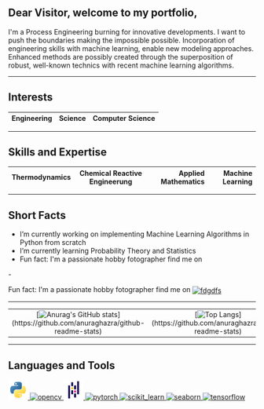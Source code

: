 ## Dear Visitor, welcome to my portfolio,

I'm a Process Engineering burning for innovative developments. I want to push the boundaries making the impossible possible. Incorporation of  engineering skills with machine learning, enable new modeling approaches. Enhanced methods are possibly created through the superposition of robust, well-known technics with recent machine learning algorithms.

---

## Interests

|Engineering | Science | Computer Science|
| ------------- |:-------------:| -----:|
---

## Skills and Expertise
|Thermodynamics | Chemical Reactive Engineerung  | Applied Mathematics | Machine Learning |
| ------------- |:-------------:| -----:|-----:|
---

## Short Facts
- I’m currently working on implementing Machine Learning Algorithms in Python from scratch
- I’m currently learning Probability Theory and Statistics 
- Fun fact: I'm a passionate hobby fotographer find me on

-<p align="left">
 Fun fact: I'm a passionate hobby fotographer find me on <a href="https://instagram.com/pixel.optima" target="blank"><img align="center" src="https://raw.githubusercontent.com/rahuldkjain/github-profile-readme-generator/master/src/images/icons/Social/instagram.svg" alt="fdgdfs" height="30" width="40" /></a>
</p>



---

| | |
| :--: | :--: | 
|[![Anurag's GitHub stats](https://github-readme-stats.vercel.app/api?username=hohmlearning&show_icons=true&theme=merko&align="middle")](https://github.com/anuraghazra/github-readme-stats) | [![Top Langs](https://github-readme-stats.vercel.app/api/top-langs/?username=hohmlearning&layout=compact&show_icons=true&theme=radical&align="middle")](https://github.com/anuraghazra/github-readme-stats)|

---

## Languages and Tools
<p align="left"> <a href="https://www.python.org" target="_blank" rel="noreferrer"> <img src="https://raw.githubusercontent.com/devicons/devicon/master/icons/python/python-original.svg" alt="python" width="40" height="40"/> </a><a href="https://opencv.org/" target="_blank" rel="noreferrer"> <img src="https://www.vectorlogo.zone/logos/opencv/opencv-icon.svg" alt="opencv" width="40" height="40"/> </a> <a href="https://pandas.pydata.org/" target="_blank" rel="noreferrer"> <img src="https://raw.githubusercontent.com/devicons/devicon/2ae2a900d2f041da66e950e4d48052658d850630/icons/pandas/pandas-original.svg" alt="pandas" width="40" height="40"/> </a>  <a href="https://pytorch.org/" target="_blank" rel="noreferrer"> <img src="https://www.vectorlogo.zone/logos/pytorch/pytorch-icon.svg" alt="pytorch" width="40" height="40"/> </a> <a href="https://scikit-learn.org/" target="_blank" rel="noreferrer"> <img src="https://upload.wikimedia.org/wikipedia/commons/0/05/Scikit_learn_logo_small.svg" alt="scikit_learn" width="40" height="40"/> </a> <a href="https://seaborn.pydata.org/" target="_blank" rel="noreferrer"> <img src="https://seaborn.pydata.org/_images/logo-mark-lightbg.svg" alt="seaborn" width="40" height="40"/> </a> <a href="https://www.tensorflow.org" target="_blank" rel="noreferrer"> <img src="https://www.vectorlogo.zone/logos/tensorflow/tensorflow-icon.svg" alt="tensorflow" width="40" height="40"/> </a> </p>

